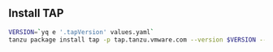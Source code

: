   
## Install TAP
```bash
VERSION=`yq e '.tapVersion' values.yaml`
tanzu package install tap -p tap.tanzu.vmware.com --version $VERSION --namespace tap-install --values-file cluster-config/tap-values.yaml
```  
  